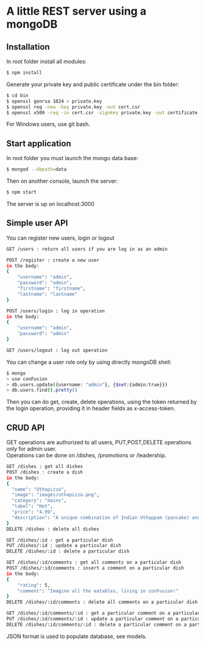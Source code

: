 # A little REST server using a mongoDB

## Installation

In root folder install all modules:
```bash
$ npm install
```

Generate your private key and public certificate under the bin folder:
```bash
$ cd bin
$ openssl genrsa 1024 > private.key
$ openssl req -new -key private.key -out cert.csr
$ openssl x509 -req -in cert.csr -signkey private.key -out certificate.pem
```
For Windows users, use git bash.

## Start application

In root folder you must launch the mongo data base:
```bash
$ mongod --dbpath=data
```

Then on another console, launch the server:
```bash
$ npm start
```
The server is up on localhost:3000

## Simple user API

You can register new users, login or logout

```bash
GET /users : return all users if you are log in as an admin

POST /register : create a new user
in the body:
{
	"username": "admin",
	"password": "admin",
	"firstname": "firstname",
	"lastname": "lastname"
}

POST /users/login : log in operation
in the body:
{
	"username": "admin",
	"password": "admin"
}

GET /users/logout : log out operation
```
You can change a user role only by using directly mongoDB shell:
```bash
$ mongo
> use conFusion
> db.users.update({username: "admin"}, {$set:{admin:true}})
> db.users.find().pretty()
```
Then you can do get, create, delete operations, using the token returned by the login operation, providing it in header fields as x-access-token.

## CRUD API

GET operations are authorized to all users, PUT,POST,DELETE operations only for admin user.  
Operations can be done on /dishes, /promotions or /leadership.

```bash
GET /dishes : get all dishes
POST /dishes : create a dish
in the body:
{
  "name": "Uthapizza",
  "image": "images/uthapizza.png",
  "category": "mains",
  "label": "Hot",
  "price": "4.99",
  "description": "A unique combination of Indian Uthappam (pancake) and Italian pizza, topped with Cerignola olives, ripe vine cherry tomatoes, Vidalia onion, Guntur chillies and Buffalo Paneer."
}
DELETE /dishes : delete all dishes

GET /dishes/:id : get a particular dish
PUT /dishes/:id : update a particular dish
DELETE /dishes/:id : delete a particular dish

GET /dishes/:id/comments : get all comments on a particular dish
POST /dishes/:id/comments : insert a comment on a particular dish
in the body:
{
	"rating": 5,
	"comment": "Imagine all the eatables, living in conFusion!"
}
DELETE /dishes/:id/comments : delete all comments on a particular dish

GET /dishes/:id/comments/:id : get a particular comment on a particular dish
PUT /dishes/:id/comments/:id : update a particular comment on a particular dish
DELETE /dishes/:id/comments/:id : delete a particular comment on a particular dish
```

JSON format is used to populate database, see models.
